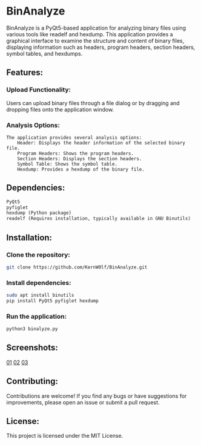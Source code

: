 # BinAnalyze
BinAnalyze is a PyQt5-based application for analyzing binary files using various tools like readelf and hexdump. This application provides a graphical interface to examine the structure and content of binary files, displaying information such as headers, program headers, section headers, symbol tables, and hexdumps.

## Features:
### Upload Functionality:
Users can upload binary files through a file dialog or by dragging and dropping files onto the application window.

### Analysis Options:

    The application provides several analysis options:
        Header: Displays the header information of the selected binary file.
        Program Headers: Shows the program headers.
        Section Headers: Displays the section headers.
        Symbol Table: Shows the symbol table.
        Hexdump: Provides a hexdump of the binary file.

## Dependencies:
```txt
PyQt5
pyfiglet
hexdump (Python package)
readelf (Requires installation, typically available in GNU Binutils)
```

## Installation:
### Clone the repository:
```sh
git clone https://github.com/KernW0lf/BinAnalyze.git
```

### Install dependencies:
```sh
sudo apt install binutils
pip install PyQt5 pyfiglet hexdump
```
### Run the application:
```sh
python3 binalyze.py
```

## Screenshots:
[01](/images/01.png)
[02](/images/02.png)
[03](/images/03.png)


## Contributing:
Contributions are welcome! If you find any bugs or have suggestions for improvements, please open an issue or submit a pull request.

## License:
This project is licensed under the MIT License.
